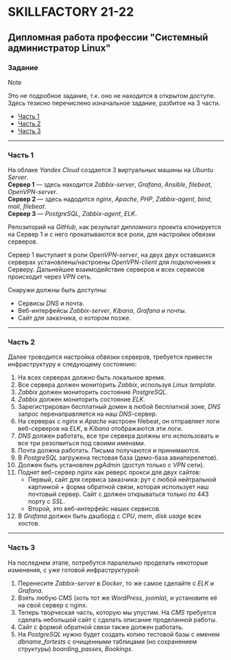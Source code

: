 # SKILLFACTORY 21-22

## Дипломная работа профессии "Системный администратор Linux"

### Задание

> [!NOTE]
> Это не подробное задание, т.к. оно не находится в открытом доступе.  
> Здесь тезисно перечислено изначальное задание, разбитое на 3 части.

- [Часть 1](#Часть-1)
- [Часть 2](#Часть-2)
- [Часть 3](#Часть-3)

---

### Часть 1

На облаке _Yandex Cloud_ создается 3 виртуальных машины на _Ubuntu Server_.  
**Сервер 1** — здесь находится _Zabbix-server_, _Grafana_, _Ansible_, _filebeat_, _OpenVPN-server_.  
**Сервер 2** — здесь надодится _nginx_, _Apache_, _PHP_, _Zabbix-agent_, _bind_, _mail_, _filebeat_.  
**Сервер 3** — _PostgreSQL_, _Zabbix-agent_, _ELK_.  

Репозиторий на _GitHub_, как результат дипломного проекта клонируется на Сервер 1 и с него прокатываются все роли, для настройки обвязки серверов.

Сервер 1 выступает в роли _OpenVPN-server_, на двух двух оставшихся серверах установлены/настроены _OpenVPN-client_ для подключения к Серверу.
Дальнейшее взаимодействие серверов и всех сервисов происходит через _VPN_ сеть.

Снаружи должны быть доступны:
- Сервисы _DNS_ и почта.
- Веб-интерфейсы _Zabbix-server_, _Kibana_, _Grafana_ и почты.
- Сайт для заказчика, о котором позже.

---

### Часть 2

Далее троводится настройка обвязки серверов, требуется привести инфраструктуру к следующему состоянию:

1.	На всех серверах должно быть локальное время.
2.	Все сервера должен мониторить _Zabbix_, используя _Linux template_.
3.	_Zabbix_ должен мониторить состояние _PostgreSQL_.
4.	_Zabbix_ должен мониторить состояние _ELK_.
5.	Зарегистрирован бесплатный домен в любой бесплатной зоне, _DNS_ запрос перенаправляется на наш _DNS_-сервер.
6.	На серверах с _nginx_ и _Apache_ настроен filebeat, он отправляет логи веб-серверов на _ELK_, в _Kibana_ отображаются эти логи.
7.	_DNS_ должен работать, все три сервера должны его использовать и все три резолвиться под своими именами.
8.	Почта должна работать. Письма получаются и принимаются.
9.	В _PostgreSQL_ загружена тестовая база (демо-база авиаперелетов).
10.	Должен быть установлен _pgAdmin_ (доступ только с _VPN_ сети).
11.	Поднят веб-сервер _nginx_ как реверс прокси для двух сайтов:
    -	Первый, сайт для сервиса заказчика: рут с любой нейтральной картинкой + форма обратной связи, которая использует наш почтовый сервер. Сайт с должен открываться только по 443 порту с _SSL_. 
    -	Второй, это веб-интерфейс наших сервисов.
12.	В _Grafana_ должен быть дашборд с _CPU_, _mem_, _disk usage_ всех хостов.

---

### Часть 3

На последнем этапе, потребутся паралельно проделать некоторые изменения, с уже готовой инфраструктурой:

1. Перенесите _Zabbix-server_ в _Docker_, то же самое сделайте с _ELK_ и _Grafana_.
2. Взять любую _CMS_ (хоть тот же _WordPress_, _joomla_), и установите её на свой сервер с nginx.
3. Теперь творческая часть, которую мы упустим. На _CMS_ требуется сделать небольшой сайт с сделать описание проделанной работы.
4. Сайт с формой обратной связи также должен работать.
5. На _PostgreSQL_ нужно будет создать копию тестовой базы с именем _dbname_fortests_ с очищенными таблицами (но сохранением структуры) _boarding_passes_, _Bookings_.
